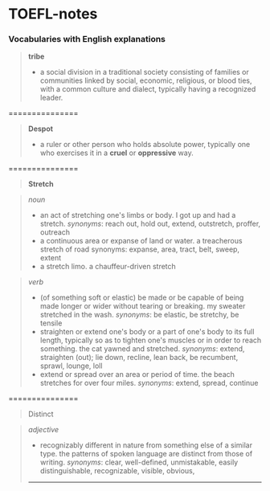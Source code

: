 # TOEFL-notes

### Vocabularies with English explanations

>  **tribe**
> - a social division in a traditional society consisting of families or communities linked by social, economic, religious, or blood ties, with a common culture and dialect, typically having a recognized leader.

===============

>  **Despot**
> - a ruler or other person who holds absolute power, typically one who exercises it in a **cruel** or **oppressive** way.

===============

> **Stretch**

> *noun*
> - an act of stretching one's limbs or body.
I got up and had a stretch.
*synonyms*: reach out, hold out, extend, outstretch, proffer, outreach
> - a continuous area or expanse of land or water.
a treacherous stretch of road
synonyms: expanse, area, tract, belt, sweep, extent
 > - a stretch limo.
a chauffeur-driven stretch

> *verb*
> - (of something soft or elastic) be made or be capable of being made longer or wider without tearing or breaking.
my sweater stretched in the wash.
*synonyms*: be elastic, be stretchy, be tensile
> - straighten or extend one's body or a part of one's body to its full length, typically so as to tighten one's muscles or in order to reach something.
the cat yawned and stretched.
*synonyms*: extend, straighten (out); lie down, recline, lean back, be recumbent, sprawl, lounge, loll
> - extend or spread over an area or period of time.
the beach stretches for over four miles.
*synonyms*: extend, spread, continue

===============

> Distinct

> *adjective*
> - recognizably different in nature from something else of a similar type.
the patterns of spoken language are distinct from those of writing.
*synonyms*: clear, well-defined, unmistakable, easily distinguishable, recognizable, visible, obvious,
> ****
